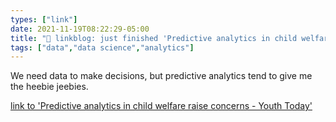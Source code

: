 ```yaml
---
types: ["link"]
date: 2021-11-19T08:22:29-05:00
title: "🔗 linkblog: just finished 'Predictive analytics in child welfare raise concerns - Youth Today'"
tags: ["data","data science","analytics"]
---
```

We need data to make decisions, but predictive analytics tend to give me the heebie jeebies.
 
[link to 'Predictive analytics in child welfare raise concerns - Youth Today'](https://youthtoday.org/2021/11/predictive-analytics-in-child-welfare-raise-concerns/)
